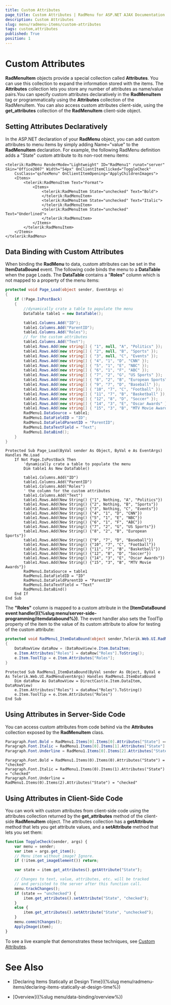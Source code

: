 ```yaml
---
title: Custom Attributes
page_title: Custom Attributes | RadMenu for ASP.NET AJAX Documentation
description: Custom Attributes
slug: menu/radmenu-items/custom-attributes
tags: custom,attributes
published: True
position: 1
---
```


# Custom Attributes



**RadMenuItem** objects provide a special collection called **Attributes**. You can use this collection to expand the information stored with the items. The **Attributes** collection lets you store any number of attributes as name/value pairs.You can specify custom attributes declaratively in the **RadMenuItem** tag or programmatically using the **Attributes** collection of the RadMenuItem. You can also access custom attributes client-side, using the **get_attributes** collection of the **RadMenuItem** client-side object.

## Setting Attributes Declaratively

In the ASP.NET declaration of your **RadMenu** object, you can add custom attributes to menu items by simply adding Name="value" to the **RadMenuItem** declaration. For example, the following RadMenu definition adds a "State" custom attribute to its non-root menu items:

````ASP.NET
<telerik:RadMenu RenderMode="Lightweight" ID="RadMenu1" runat="server" Skin="Office2007" Width="54px" OnClientItemClicked="ToggleCheck"
    CssClass="qsfexMenu" OnClientItemOpening="ApplyChildrenImages">
    <Items>
        <telerik:RadMenuItem Text="Format">
            <Items>
                <telerik:RadMenuItem State="unchecked" Text="Bold">
                </telerik:RadMenuItem>
                <telerik:RadMenuItem State="unchecked" Text="Italic">
                </telerik:RadMenuItem>
                <telerik:RadMenuItem State="unchecked" Text="Underlined">
                </telerik:RadMenuItem>
            </Items>
        </telerik:RadMenuItem>
    </Items>
</telerik:RadMenu>
````

## Data Binding with Custom Attributes

When binding the **RadMenu** to data, custom attributes can be set in the **ItemDataBound** event. The following code binds the menu to a **DataTable** when the page Loads. The **DataTable** contains a "**Roles"** column which is not mapped to a property of the menu items:

````C#
protected void Page_Load(object sender, EventArgs e)
{  
    if (!Page.IsPostBack)
    {     
        //dynamically crate a table to populate the menu
        DataTable table1 = new DataTable(); 

        table1.Columns.Add("ID");     
        table1.Columns.Add("ParentID");    
        table1.Columns.Add("Roles"); 
        // for the custom attributes     
        table1.Columns.Add("Text");
        table1.Rows.Add(new string[] { "1", null, "A", "Politics" });     
        table1.Rows.Add(new string[] { "2", null, "B", "Sports" });     
        table1.Rows.Add(new string[] { "3", null, "C", "Events" });    
        table1.Rows.Add(new string[] { "4", "1", "D", "CNN" });    
        table1.Rows.Add(new string[] { "5", "1", "E", "NBC" });    
        table1.Rows.Add(new string[] { "6", "1", "F", "ABC" });    
        table1.Rows.Add(new string[] { "7", "2", "G", "US Sports" });   
        table1.Rows.Add(new string[] { "8", "2", "B", "European Sports" });   
        table1.Rows.Add(new string[] { "9", "7", "D", "Baseball" });   
        table1.Rows.Add(new string[] { "10", "7", "C", "Football" }); 
        table1.Rows.Add(new string[] { "11", "7", "B", "Basketball" });   
        table1.Rows.Add(new string[] { "12", "8", "D", "Soccer" });  
        table1.Rows.Add(new string[] { "14", "3", "E", "Oscar Awards" });   
        table1.Rows.Add(new string[] { "15", "3", "B", "MTV Movie Awards" }); 
        RadMenu1.DataSource = table1;    
        RadMenu1.DataFieldID = "ID"; 
        RadMenu1.DataFieldParentID = "ParentID";     
        RadMenu1.DataTextField = "Text";  
        RadMenu1.DataBind();   
    }
}	
````
````VB.NET
Protected Sub Page_Load(ByVal sender As Object, ByVal e As EventArgs) Handles Me.Load
    If Not Page.IsPostBack Then
        'dynamically crate a table to populate the menu    
        Dim table1 As New DataTable()

        table1.Columns.Add("ID")
        table1.Columns.Add("ParentID")
        table1.Columns.Add("Roles")
        ' the column for the custom attributes   
        table1.Columns.Add("Text")
        table1.Rows.Add(New String() {"1", Nothing, "A", "Politics"})
        table1.Rows.Add(New String() {"2", Nothing, "B", "Sports"})
        table1.Rows.Add(New String() {"3", Nothing, "C", "Events"})
        table1.Rows.Add(New String() {"4", "1", "D", "CNN"})
        table1.Rows.Add(New String() {"5", "1", "E", "NBC"})
        table1.Rows.Add(New String() {"6", "1", "F", "ABC"})
        table1.Rows.Add(New String() {"7", "2", "G", "US Sports"})
        table1.Rows.Add(New String() {"8", "2", "B", "European Sports"})
        table1.Rows.Add(New String() {"9", "7", "D", "Baseball"})
        table1.Rows.Add(New String() {"10", "7", "C", "Football"})
        table1.Rows.Add(New String() {"11", "7", "B", "Basketball"})
        table1.Rows.Add(New String() {"12", "8", "D", "Soccer"})
        table1.Rows.Add(New String() {"14", "3", "E", "Oscar Awards"})
        table1.Rows.Add(New String() {"15", "3", "B", "MTV Movie Awards"})
        RadMenu1.DataSource = table1
        RadMenu1.DataFieldID = "ID"
        RadMenu1.DataFieldParentID = "ParentID"
        RadMenu1.DataTextField = "Text"
        RadMenu1.DataBind()
    End If
End Sub	
````

The **"Roles"** column is mapped to a custom attribute in the **[ItemDataBound event handler]({%slug menu/server-side-programming/itemdatabound%})**. The event handler also sets the ToolTip property of the item to the value of its custom attribute to allow for testing of the custom attribute:


````C#
protected void RadMenu1_ItemDataBound(object sender,Telerik.Web.UI.RadMenuEventArgs e)
{  
    DataRowView dataRow = (DataRowView)e.Item.DataItem;   
    e.Item.Attributes["Roles"] = dataRow["Roles"].ToString();
    e.Item.ToolTip = e.Item.Attributes["Roles"];
}		
````
````VB.NET
Protected Sub RadMenu1_ItemDataBound(ByVal sender As Object, ByVal e As Telerik.Web.UI.RadMenuEventArgs) Handles RadMenu1.ItemDataBound
    Dim dataRow As DataRowView = DirectCast(e.Item.DataItem, DataRowView)
    e.Item.Attributes("Roles") = dataRow("Roles").ToString()
    e.Item.ToolTip = e.Item.Attributes("Roles")
End Sub
````


## Using Attributes in Server-Side Code

You can access custom attributes from code behind via the **Attributes** collection exposed by the **RadMenuItem** class.


````C#
Paragraph.Font.Bold = RadMenu1.Items[0].Items[0].Attributes["State"] == "checked";
Paragraph.Font.Italic = RadMenu1.Items[0].Items[1].Attributes["State"] == "checked";
Paragraph.Font.Underline = RadMenu1.Items[0].Items[2].Attributes["State"] == "checked";			
````
````VB.NET
Paragraph.Font.Bold = RadMenu1.Items(0).Items(0).Attributes("State") = "checked"
Paragraph.Font.Italic = RadMenu1.Items(0).Items(1).Attributes("State") = "checked"
Paragraph.Font.Underline = RadMenu1.Items(0).Items(2).Attributes("State") = "checked"
````


## Using Attributes in Client-Side Code

You can work with custom attributes from client-side code using the attributes collection returned by the **get_attributes** method of the client-side **RadMenuItem** object. The attributes collection has a **getAttribute** method that lets you get attribute values, and a **setAttribute** method that lets you set them:

````JavaScript
function ToggleCheck(sender, args) {
    var menu = sender;
    var item = args.get_item();
    // Menu item without image? Ignore.
    if (!item.get_imageElement()) return;

    var state = item.get_attributes().getAttribute("State");

    // Changes to text, value, attributes, etc. will be tracked
    // and persisted to the server after this function call.
    menu.trackChanges();
    if (state == "unchecked") {
        item.get_attributes().setAttribute("State", "checked");
    }
    else {
        item.get_attributes().setAttribute("State", "unchecked");
    }
    menu.commitChanges();
    ApplyImage(item);
}     
````


To see a live example that demonstrates these techniques, see [Custom Attributes](https://demos.telerik.com/aspnet-ajax/Menu/Examples/CustomAttributes/DefaultCS.aspx).

# See Also

 * [Declaring Items Statically at Design Time]({%slug menu/radmenu-items/declaring-items-statically-at-design-time%})

 * [Overview]({%slug menu/data-binding/overview%})
